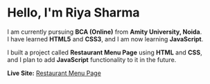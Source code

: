 
# Hello, I'm Riya Sharma

I am currently pursuing **BCA (Online)** from **Amity University, Noida**.  
I have learned **HTML5** and **CSS3**, and I am now learning **JavaScript**.

I built a project called **Restaurant Menu Page** using **HTML** and **CSS**,  
and I plan to add **JavaScript** functionality to it in the future.

 **Live Site:** [Restaurant Menu Page](https://RiyaSharma-dev.github.io/Restaurant-Menu-Clone/)